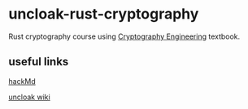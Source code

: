 # uncloak-rust-cryptography
Rust cryptography course using [Cryptography Engineering](https://drive.google.com/drive/folders/1506sz7G5o6ATeGObP1AEwMV4msaLK3HD) textbook.

## useful links

[hackMd](https://hackmd.io/@thor314/ryEWRY6Qs)

[uncloak wiki](https://uncloak.org/README)
